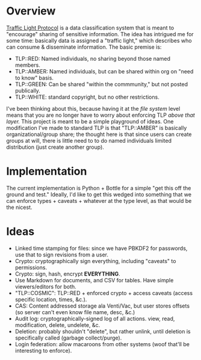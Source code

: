 # Overview

[Traffic Light Protocol](https://en.wikipedia.org/wiki/Traffic_Light_Protocol) is a data classification system that is meant to 
"encourage" sharing of sensitive information. The idea has intrigued me for some time: basically data is assigned a "traffic light,"
which describes who can consume & disseminate information. The basic premise is:

- TLP::RED: Named individuals, no sharing beyond those named members.
- TLP::AMBER: Named individuals, but can be shared within org on "need to know" basis.
- TLP::GREEN: Can be shared "within the commmunity," but not posted publically.
- TLP::WHITE: standard copyright, but no other restrictions.

I've been thinking about this, because having it at the _file system_ level means that you are no longer have to worry about
enforcing TLP _above that layer._ This project is meant to be a simple playground of ideas. One modification I've made to
standard TLP is that "TLP::AMBER" is basically organizational/group share; the thought here is that since users can create
groups at will, there is little need to to do named individuals limited distribution (just create another group).

# Implementation

The current implementation is Python + Bottle for a simple "get this off the ground and test." Ideally, I'd like to get this
wedged into something that we can enforce types + caveats + whatever at the type level, as that would be the nicest.

# Ideas

- Linked time stamping for files: since we have PBKDF2 for passwords, use that to sign revisions from a user.
- Crypto: cryptographically sign everything, including "caveats" to permissions.
- Crypto: sign, hash, encrypt **EVERYTHING**.
- Use Markdown for documents, and CSV for tables. Have simple viewers/editors for both.
- "TLP::COSMIC": TLP::RED + enforced crypto + access caveats (access specific location, times, &c.).
- CAS: Content addressed storage ala Venti/Vac, but user stores offsets (so server can't even know file name, desc, &c.)
- Audit log: cryptographically-signed log of all actions. view, read, modification, delete, undelete, &c.
- Deletion: probably shouldn't "delete", but rather unlink, until deletion is specifically called (garbage collect/purge).
- Login federation: allow macaroons from other systems (woof that'll be interesting to enforce).
